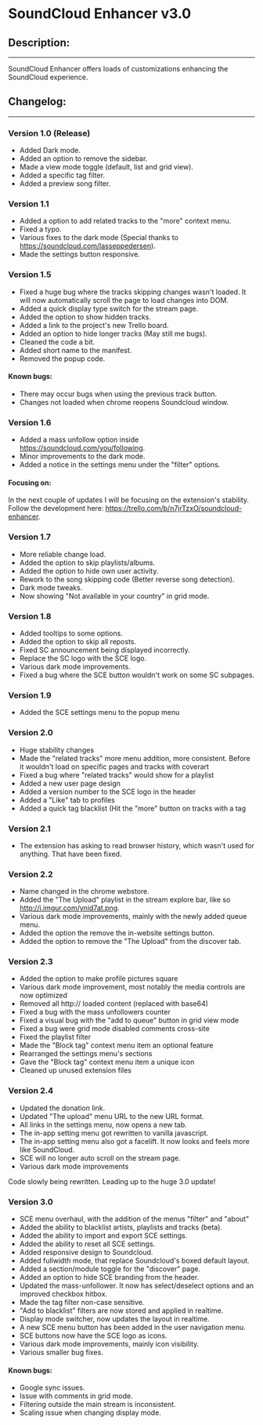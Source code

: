 # SoundCloud Enhancer v3.0 #

## Description: ##
----------------------------------------
SoundCloud Enhancer offers loads of customizations enhancing the SoundCloud experience.

## Changelog: ##
----------------------------------------
### Version 1.0 (Release) ###
- Added Dark mode.
- Added an option to remove the sidebar.
- Made a view mode toggle (default, list and grid view).
- Added a specific tag filter.
- Added a preview song filter.

### Version 1.1 ###
- Added a option to add related tracks to the "more" context menu.
- Fixed a typo.
- Various fixes to the dark mode (Special thanks to https://soundcloud.com/lasseppedersen).
- Made the settings button responsive.

### Version 1.5 ###
- Fixed a huge bug where the tracks skipping changes wasn't loaded. It will now automatically scroll the page to load changes into DOM.
- Added a quick display type switch for the stream page.
- Added the option to show hidden tracks.
- Added a link to the project's new Trello board.
- Added an option to hide longer tracks (May still me bugs).
- Cleaned the code a bit.
- Added short name to the manifest.
- Removed the popup code.

#### Known bugs: ####
- There may occur bugs when using the previous track button.
- Changes not loaded when chrome reopens Soundcloud window.

### Version 1.6 ###
- Added a mass unfollow option inside https://soundcloud.com/you/following.
- Minor improvements to the dark mode.
- Added a notice in the settings menu under the "filter" options.

#### Focusing on: ####
In the next couple of updates I will be focusing on the extension's stability.
Follow the development here: https://trello.com/b/n7jrTzxO/soundcloud-enhancer.

### Version 1.7 ###
- More reliable change load.
- Added the option to skip playlists/albums.
- Added the option to hide own user activity.
- Rework to the song skipping code (Better reverse song detection).
- Dark mode tweaks.
- Now showing "Not available in your country" in grid mode.

### Version 1.8 ###
- Added tooltips to some options.
- Added the option to skip all reposts.
- Fixed SC announcement being displayed incorrectly.
- Replace the SC logo with the SCE logo.
- Various dark mode improvements.
- Fixed a bug where the SCE button wouldn't work on some SC subpages.

### Version 1.9 ###
- Added the SCE settings menu to the popup menu

### Version 2.0 ###
- Huge stability changes
- Made the "related tracks" more menu addition, more consistent. Before it wouldn't load on specific pages and tracks with coverart
- Fixed a bug where "related tracks" would show for a playlist
- Added a new user page design
- Added a version number to the SCE logo in the header
- Added a "Like" tab to profiles
- Added a quick tag blacklist (Hit the "more" button on tracks with a tag

### Version 2.1 ###
- The extension has asking to read browser history, which wasn't used for anything. That have been fixed.

### Version 2.2 ###
- Name changed in the chrome webstore.
- Added the "The Upload" playlist in the stream explore bar, like so http://i.imgur.com/ynid7at.png.
- Various dark mode improvements, mainly with the newly added queue menu.
- Added the option the remove the in-website settings button.
- Added the option to remove the "The Upload" from the discover tab.

### Version 2.3 ###
- Added the option to make profile pictures square
- Various dark mode improvement, most notably the media controls are now optimized
- Removed all http:// loaded content (replaced with base64)
- Fixed a bug with the mass unfollowers counter
- Fixed a visual bug with the "add to queue" button in grid view mode
- Fixed a bug were grid mode disabled comments cross-site
- Fixed the playlist filter
- Made the "Block tag" context menu item an optional feature
- Rearranged the settings menu's sections
- Gave the "Block tag" context menu item a unique icon
- Cleaned up unused extension files

### Version 2.4 ###
- Updated the donation link.
- Updated "The upload" menu URL to the new URL format.
- All links in the settings menu, now opens a new tab.
- The in-app setting menu got rewritten to vanilla javascript.
- The in-app setting menu also got a facelift. It now looks and feels more like SoundCloud.
- SCE will no longer auto scroll on the stream page.
- Various dark mode improvements

Code slowly being rewritten. Leading up to the huge 3.0 update!

### Version 3.0 ###
- SCE menu overhaul, with the addition of the menus "filter" and "about"
- Added the ability to blacklist artists, playlists and tracks (beta).
- Added the ability to import and export SCE settings.
- Added the ability to reset all SCE settings.
- Added responsive design to Soundcloud.
- Added fullwidth mode, that replace Soundcloud's boxed default layout.
- Added a section/module toggle for the "discover" page.
- Added an option to hide SCE branding from the header.
- Updated the mass-unfollower. It now has select/deselect options and an improved checkbox hitbox.
- Made the tag filter non-case sensitive.
- "Add to blacklist" filters are now stored and applied in realtime.
- Display mode switcher, now updates the layout in realtime.
- A new SCE menu button has been added in the user navigation menu.
- SCE buttons now have the SCE logo as icons.
- Various dark mode improvements, mainly icon visibility.
- Various smaller bug fixes.

#### Known bugs: ####
- Google sync issues.
- Issue with comments in grid mode.
- Filtering outside the main stream is inconsistent.
- Scaling issue when changing display mode.
